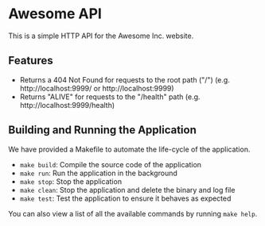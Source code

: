 # Awesome API

This is a simple HTTP API for the Awesome Inc. website.

## Features

- Returns a 404 Not Found for requests to the root path ("/") (e.g. http://localhost:9999/ or http://localhost:9999)
- Returns "ALIVE" for requests to the "/health" path (e.g. http://localhost:9999/health)

## Building and Running the Application

We have provided a Makefile to automate the life-cycle of the application. 

- `make build`: Compile the source code of the application
- `make run`: Run the application in the background
- `make stop`: Stop the application
- `make clean`: Stop the application and delete the binary and log file
- `make test`: Test the application to ensure it behaves as expected

You can also view a list of all the available commands by running `make help`.


